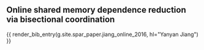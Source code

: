 ## Online shared memory dependence reduction via bisectional coordination

{{ render_bib_entry(g.site.spar_paper.jiang_online_2016, hl="Yanyan Jiang") }}
